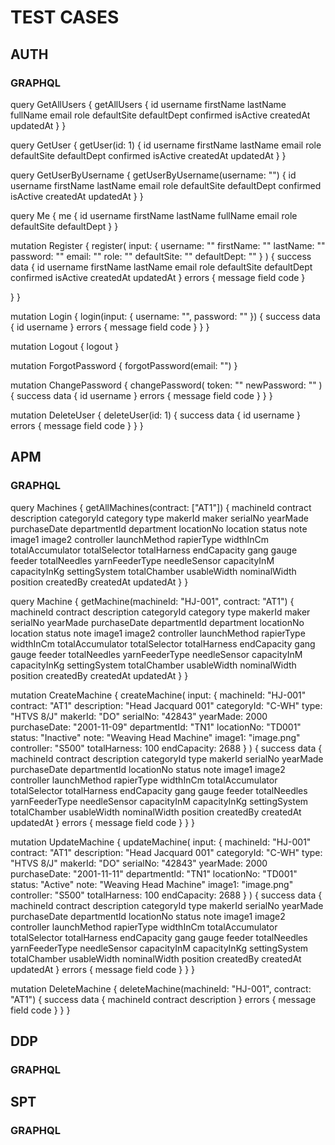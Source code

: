 # TEST CASES

## AUTH

### GRAPHQL

query GetAllUsers {
  getAllUsers {
    id
    username
    firstName
    lastName
    fullName
    email
    role
    defaultSite
    defaultDept
    confirmed
    isActive
    createdAt
    updatedAt
  }
}

query GetUser {
  getUser(id: 1) {
    id
    username
    firstName
    lastName
    email
    role
    defaultSite
    defaultDept
    confirmed
    isActive
    createdAt
    updatedAt
  }
}

query GetUserByUsername {
  getUserByUsername(username: "") {
    id
    username
    firstName
    lastName
    email
    role
    defaultSite
    defaultDept
    confirmed
    isActive
    createdAt
    updatedAt
  }
}

query Me {
  me {
    id
    username
    firstName
    lastName
    fullName
    email
    role
    defaultSite
    defaultDept
  }
}

mutation Register {
  register(
    input: {
      username: ""
      firstName: ""
      lastName: ""
      password: ""
      email: ""
      role: ""
      defaultSite: ""
      defaultDept: ""
    }
  ) {
    success
    data {
      id
      username
      firstName
      lastName
      email
      role
      defaultSite
    	defaultDept
      confirmed
      isActive
      createdAt
      updatedAt
    }
    errors {
      message
      field
      code
    }

  }
}

mutation Login {
  login(input: { username: "", password: "" }) {
    success
    data {
    	id
      username
    }
    errors {
      message
      field
      code
    }
  }
}

mutation Logout {
  logout
}

mutation ForgotPassword {
  forgotPassword(email: "")
}

mutation ChangePassword {
  changePassword(
    token: ""
    newPassword: ""
  ) {
    success
    data {
      id
      username
    }
    errors {
      message
      field
      code
    }
  }
}

mutation DeleteUser {
  deleteUser(id: 1) {
    success
    data {
      id
      username
    }
    errors {
      message
      field
      code
    }
  }
}


## APM

### GRAPHQL

query Machines {
  getAllMachines(contract: ["AT1"]) {
    machineId
    contract
    description
    categoryId
    category
    type
    makerId
    maker
    serialNo
    yearMade
    purchaseDate
    departmentId
    department
    locationNo
    location
    status
    note
    image1
    image2
    controller
    launchMethod
    rapierType
    widthInCm
    totalAccumulator
    totalSelector
    totalHarness
    endCapacity
    gang
    gauge
    feeder
    totalNeedles
    yarnFeederType
    needleSensor
    capacityInM
    capacityInKg
    settingSystem
    totalChamber
    usableWidth
    nominalWidth
    position
    createdBy
    createdAt
    updatedAt
  }
}

query Machine {
  getMachine(machineId: "HJ-001", contract: "AT1") {
    machineId
    contract
    description
    categoryId
    category
    type
    makerId
    maker
    serialNo
    yearMade
    purchaseDate
    departmentId
    department
    locationNo
    location
    status
    note
    image1
    image2
    controller
    launchMethod
    rapierType
    widthInCm
    totalAccumulator
    totalSelector
    totalHarness
    endCapacity
    gang
    gauge
    feeder
    totalNeedles
    yarnFeederType
    needleSensor
    capacityInM
    capacityInKg
    settingSystem
    totalChamber
    usableWidth
    nominalWidth
    position
    createdBy
    createdAt
    updatedAt
  }
}

mutation CreateMachine {
  createMachine(
    input: {
      machineId: "HJ-001"
      contract: "AT1"
      description: "Head Jacquard 001"
      categoryId: "C-WH"
      type: "HTVS 8/J"
      makerId: "DO"
      serialNo: "42843"
      yearMade: 2000
      purchaseDate: "2001-11-09"
      departmentId: "TN1"
      locationNo: "TD001"
      status: "Inactive"
      note: "Weaving Head Machine"
      image1: "image.png"
      controller: "S500"
      totalHarness: 100
      endCapacity: 2688
    }
  ) {
    success
    data {
      machineId
      contract
      description
      categoryId
      type
      makerId
      serialNo
      yearMade
      purchaseDate
      departmentId
      locationNo
      status
      note
      image1
      image2
      controller
      launchMethod
      rapierType
      widthInCm
      totalAccumulator
      totalSelector
      totalHarness
      endCapacity
      gang
      gauge
      feeder
      totalNeedles
      yarnFeederType
      needleSensor
      capacityInM
      capacityInKg
      settingSystem
      totalChamber
      usableWidth
      nominalWidth
      position
      createdBy
      createdAt
      updatedAt
    }
    errors {
      message
      field
      code
    }
  }
}

mutation UpdateMachine {
  updateMachine(
    input: {
      machineId: "HJ-001"
      contract: "AT1"
      description: "Head Jacquard 001"
      categoryId: "C-WH"
      type: "HTVS 8/J"
      makerId: "DO"
      serialNo: "42843"
      yearMade: 2000
      purchaseDate: "2001-11-11"
      departmentId: "TN1"
      locationNo: "TD001"
      status: "Active"
      note: "Weaving Head Machine"
      image1: "image.png"
      controller: "S500"
      totalHarness: 100
      endCapacity: 2688
    }
  ) {
    success
    data {
      machineId
      contract
      description
      categoryId
      type
      makerId
      serialNo
      yearMade
      purchaseDate
      departmentId
      locationNo
      status
      note
      image1
      image2
      controller
      launchMethod
      rapierType
      widthInCm
      totalAccumulator
      totalSelector
      totalHarness
      endCapacity
      gang
      gauge
      feeder
      totalNeedles
      yarnFeederType
      needleSensor
      capacityInM
      capacityInKg
      settingSystem
      totalChamber
      usableWidth
      nominalWidth
      position
      createdBy
      createdAt
      updatedAt
    }
    errors {
      message
      field
      code
    }
  }
}

mutation DeleteMachine {
  deleteMachine(machineId: "HJ-001", contract: "AT1") {
    success
    data {
      machineId
      contract
      description
    }
    errors {
      message
      field
      code
    }
  }
}

## DDP

### GRAPHQL

## SPT

### GRAPHQL
